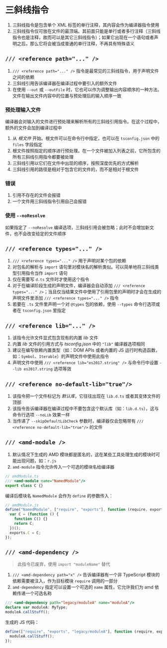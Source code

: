 # 三斜线指令

1. 三斜线指令是包含单个 XML 标签的单行注释，其内容会作为编译器指令使用
2. 三斜线指令仅可放在文件的最顶端。其前面只能是单行或者多行注释（三斜线指令也是注释，故而可以是其它三斜线指令）；如果它出现在一个语句或者声明之后，那么它将会被当成普通的单行注释，不再具有特殊语义

## `/// <reference path="..." />`

1. `/// <reference path="..." />` 指令是最常见的三斜线指令，用于声明文件之间的依赖
2. 三斜线引用告诉编译器在编译过程中要引入的额外文件
3. 在使用 `--out` 或 `--outFile` 时，它也可以作为调整输出内容顺序的一种方法。文件在输出文件内容中的位置与预处理后的输入顺序一致

### 预处理输入文件

编译器会对输入的文件进行预处理来解析所有的三斜线引用指令。在这个过程中，额外的文件会加到编译过程中

1. 从 _根文件_ 开始。根文件可以在命令行中指定，也可以在 `tsconfig.json` 中的 `files` 字段指定
2. 根文件按照指定的顺序进行预处理。在一个文件被加入列表之前，它所包含的所有三斜线引用指令都要被处理
3. 三斜线引用以它们在文件中出现的顺序，按照深度优先的方式解析
4. 三斜线引用的路径是相对于包含它的文件的，而不是相对于根文件

### 错误

1. 引用不存在的文件会报错
2. 一个文件用三斜线指令引用自己会报错

### 使用 `--noResolve`

如果指定了 `--noResolve` 编译选项，三斜线引用会被忽略；此时不会增加新文件，也不会改变给定的文件顺序

## `/// <reference types="..." />`

1. `/// <reference types="..." />` 用于声明对某个包的依赖
2. 对包名的解析与 `import` 语句里对模块名的解析类似。可以简单地将三斜线类型引用指令当作 `import` 语句
3. 仅在需要写 `d.ts` 文件时才使用这个指令
4. 对于在编译阶段生成的声明文件，编译器会自动添加 `/// <reference types="..." />`；当且仅当结果文件中使用了引用包里的声明时才会在生成的声明文件里添加 `/// <reference types="..." />` 指令
5. 若要在 `.ts` 文件里声明一个对 `@types` 包的依赖，使用 `--types` 命令行选项或者在 `tsconfig.json` 里指定

## `/// <reference lib="..." />`

1. 该指令允许文件显式包含现有的内置 _lib_ 文件
2. 内置 _lib_ 文件的引用方式与 _tsconfig.json_ 中的 `"lib"` 编译器选项相同
3. 建议在编写依赖内置类型（如：DOM APIs 或者内置的 JS 运行时构造函数，如：`Symbol`、`Iterable`）的声明文件中使用此指令
4. 声明文件中使用 `/// <reference lib="es2017.string" />` 与命令行中设置 `--lib es2017.string` 选项等效

## `/// <reference no-default-lib="true"/>`

1. 该指令把一个文件标记为 _默认库_，它往往出现在 `lib.d.ts` 或者其变体文件的顶部
2. 该指令告诉编译器在编译过程中不要包含这个默认库（如：`lib.d.ts`），这与命令行选项 `--noLib` 效果一样
3. 当传递了 `--skipDefaultLibCheck` 参数时，编译器仅会忽略带有 `/// <reference no-default-lib="true"/>` 的文件

## `/// <amd-module />`

1. 默认情况下生成的 AMD 模块都是匿名的，这在某些工具处理生成的模块时可能出现问题，如：`r.js`
2. `amd-module` 指令允许传入一个可选的模块名给编译器

```ts
// amdModule.ts
/// <amd-module name="NamedModule"/>
export class C {}
```

编译后模块名 `NamedModule` 会作为 `define` 的参数传入：

```js
// amdModule.js
define("NamedModule", ["require", "exports"], function (require, exports) {
  var C = (function () {
    function C() {}
    return C;
  })();
  exports.C = C;
});
```

## `/// <amd-dependency />`

> 此指令已废弃，使用 `import "moduleName"` 替代

1. `/// <amd-dependency path="x" />` 告诉编译器有一个非 TypeScript 模块的依赖需要被注入，作为目标模块 `require` 调用的一部分
2. `amd-dependency` 指定可以设置一个可选的 `name` 属性，它允许我们为 amd 依赖传递一个可选名称

```ts
/// <amd-dependency path="legacy/moduleA" name="moduleA"/>
declare var moduleA: MyType;
moduleA.callStuff();
```

生成的 JS 代码：

```js
define(["require", "exports", "legacy/moduleA"], function (require, exports, moduleA) {
  moduleA.callStuff();
});
```
